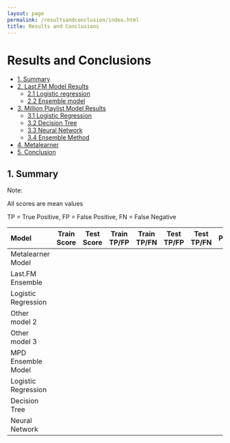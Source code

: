 ```yaml
---
layout: page
permalink: /resultsandconclusion/index.html
title: Results and Conclusions
---
```


# Results and Conclusions

* [1. Summary](#1)
* [2. Last.FM Model Results](#2)
    * [2.1 Logistic regression](#2.1)
    * [2.2 Ensemble model](#2.2)
* [3. Million Playlist Model Results](#3)
    * [3.1 Logistic Regression](#3.1)
    * [3.2 Decision Tree](#3.2)
    * [3.3 Neural Network](#3.3)
    * [3.4 Ensemble Method](#3.4)
* [4. Metalearner](#4)
* [5. Conclusion](#5)


<h2 id="1">1. Summary</h2>

Note:

All scores are mean values

TP = True Positive, FP = False Positive, FN = False Negative


|         Model       | Train Score  | Test Score | Train TP/FP  | Train TP/FN | Test TP/FP | Test TP/FN | Parameters |
| :------------------ | :----------: | :---------:| :----------: | :---------: | :--------: | :--------: |  --------: |
|   Metalearner Model |              |            |              |             |            |            |            |
|   Last.FM Ensemble  |              |            |              |             |            |            |            |
| Logistic Regression |              |            |              |             |            |            |            |
|    Other model 2    |              |            |              |             |            |            |            |
|    Other model 3    |              |            |              |             |            |            |            |
|  MPD Ensemble Model |              |            |              |             |            |            |            |
| Logistic Regression |              |            |              |             |            |            |            |
|    Decision Tree    |              |            |              |             |            |            |            |
|    Neural Network   |              |            |              |             |            |            |            |





